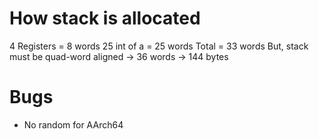 # How stack is allocated

4 Registers = 8 words
25 int of a = 25 words
Total = 33 words
But, stack must be quad-word aligned -> 36 words -> 144 bytes

# Bugs

* No random for AArch64
